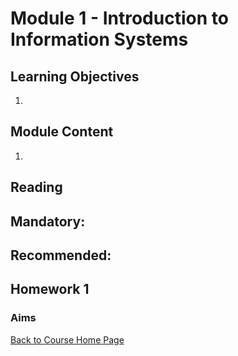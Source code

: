 # Module 1 - Introduction to Information Systems

## Learning Objectives

1. 


## Module Content

1. 



## Reading
Mandatory: 
- 

Recommended:
-

## Homework 1
### Aims



[Back to Course Home Page](https://gortonator.github.io/London22/)
